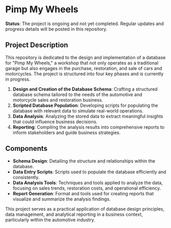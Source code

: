 # Pimp My Wheels
**Status**: The project is ongoing and not yet completed. Regular updates and progress details will be posted in this repository.

## Project Description
This repository is dedicated to the design and implementation of a database for "Pimp My Wheels," a workshop that not only operates as a traditional garage but also engages in the purchase, restoration, and sale of cars and motorcycles. The project is structured into four key phases and is currently in progress.

1. **Design and Creation of the Database Schema**: Crafting a structured database schema tailored to the needs of the automotive and motorcycle sales and restoration business.
2. **Scripted Database Population**: Developing scripts for populating the database with relevant data to simulate real-world operations.
3. **Data Analysis**: Analyzing the stored data to extract meaningful insights that could influence business decisions.
4. **Reporting**: Compiling the analysis results into comprehensive reports to inform stakeholders and guide business strategies.


## Components
- **Schema Design**: Detailing the structure and relationships within the database.
- **Data Entry Scripts**: Scripts used to populate the database efficiently and consistently.
- **Data Analysis Tools**: Techniques and tools applied to analyze the data, focusing on sales trends, restoration costs, and operational efficiency.
- **Report Generation**: Format and tools used for creating reports that visualize and summarize the analysis findings.

This project serves as a practical application of database design principles, data management, and analytical reporting in a business context, particularly within the automotive industry.
